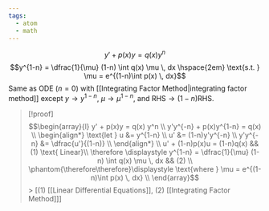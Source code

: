 ```yaml
---
tags:
  - atom
  - math
---
```

$$ y' + p(x)y = q(x) y^n $$
$$y^{1-n} = \dfrac{1}{\mu} (1-n) \int q(x) \mu \, dx \hspace{2em} \text{s.t. } \mu = e^{(1-n)\int p(x) \, dx}$$
Same as ODE ($n = 0$) with [[Integrating Factor Method|integrating factor method]] except $y \to y^{1-n}$, $\mu \to \mu^{1-n}$, and $\text{RHS} \to (1-n)\text{RHS}$.
> [!proof]
> $$\begin{array}{l}
>	y' + p(x)y = q(x) y^n \\
>	y'y^{-n} + p(x)y^{1-n} = q(x) \\
>	\begin{align*}
>		\text{let } u &= y^{1-n} \\
>		u' &= (1-n)y'y^{-n} \\
>		y'y^{-n} &= \dfrac{u'}{(1-n)} \\
>	\end{align*} \\
>	u' + (1-n)p(x)u = (1-n)q(x) && (1) \text{ Linear}\\
>	\therefore \displaystyle y^{1-n} = \dfrac{1}{\mu} (1-n) \int q(x) \mu \, dx && (2) \\
>	\phantom{\therefore\therefore}\displaystyle \text{where } \mu = e^{(1-n)\int p(x) \, dx} \\
>\end{array}$$
	> \[$(1)$ [[Linear Differential Equations]], $(2)$ [[Integrating Factor Method]]\]